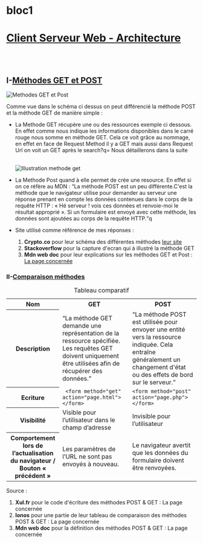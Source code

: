 # bloc1
<h1><u>Client Serveur Web - Architecture</u></h1>
</br>
</br>
<h2><b>I-</b><u>Méthodes GET et POST</u></h2>
<img src="https://images.prismic.io/cryptrfront/5e82fc62-1836-48ba-a074-a1c6ab69264b_SCIM_schema_03_FR.jpg?auto=compress,format" alt="Methodes GET et Post"/>
</br>
<p>Comme vue dans le schéma ci dessus on peut différencié la méthode POST et la méthode GET de manière simple :</p>
<ul>
  <li><p>La Methode GET récupère une ou des ressources exemple ci dessous. En effet comme nous indique les informations disponibles dans le carré rouge nous somme en méthode GET. Cela ce voit grâce au nommage, en effet en face de Request Method il y a GET mais aussi dans Request Url on voit un GET après le search?q=  Nous détaillerons dans la suite</p></li>
</br>
<img src="https://image.noelshack.com/fichiers/2023/37/3/1694622312-stack.png" alt="Illustration methode get"/>
</br>
  <li><p>La Methode Post quand à elle permet de crée une resource. En effet si on ce réfère au MDN : <q>La méthode POST est un peu différente.C'est la méthode que le navigateur utilise pour demander au serveur une réponse prenant en compte les données contenues dans le corps de la requête HTTP : « Hé serveur ! vois ces données et renvoie-moi le résultat approprié ». Si un formulaire est envoyé avec cette méthode, les données sont ajoutées au corps de la requête HTTP.</q>q </p></li>
  <li><p>Site utilisé comme référence de mes réponses : 
    <ol>
      <li><b>Crypto.co</b> pour leur schéma des différentes méthodes <a href="https://www.cryptr.co/fr/blog/what-is-scim" target="_blank">leur site</a></li>
      <li><b>Stackoverflow</b> pour la capture d'ecran qui à illustré la méthode GET</li>
      <li><b>Mdn web doc</b> pour leur explications sur les méthodes GET et Post : <a href="https://developer.mozilla.org/fr/docs/Learn/Forms/Sending_and_retrieving_form_data" target="_blank">La page concernée</a></li>
    </ol>
    </p>
  </li>
</ul>
<h3><b>II-</b><u>Comparaison méthodes</u></h3>
<table>
  <caption>
    Tableau comparatif
  </caption>
  <tbody>
    <tr>
      <th scope="col">Nom</th>
      <th scope="col">GET</th>
      <th scope="col">POST</th>
    </tr>
    <tr>
      <th scope="row">Description</th>
      <td><q>La méthode GET demande une représentation de la ressource spécifiée. Les requêtes GET doivent uniquement être utilisées afin de récupérer des données.</q></td>
      <td><q>La méthode POST est utilisée pour envoyer une entité vers la ressource indiquée. Cela entraîne généralement un changement d'état ou des effets de bord sur le serveur.</q></td>
    </tr>
    <tr>
      <th scope="row">Ecriture</th>
      <td><code> &lt;form method="get" action="page.html"&gt;
&lt;/form&gt;</code></td>
      <td><code>&lt;form method="post" action="page.php"&gt;
&lt;/form&gt;</code></td>
    </tr>
    <tr>
      <th scope="row">Visibilité</th>
      <td>Visible pour l’utilisateur dans le champ d’adresse</td>
      <td>Invisible pour l’utilisateur</td>
    </tr>
      <tr>
      <th scope="row">Comportement lors de l’actualisation du navigateur / Bouton « précédent »</th>
      <td>Les paramètres de l’URL ne sont pas envoyés à nouveau.</td>
      <td>Le navigateur avertit que les données du formulaire doivent être renvoyées.</td>
    </tr>
  </tbody>
</table>
<p>Source :</p>
<ol>
  <li><b>Xul.fr</b> pour le code d'écriture des méthodes POST & GET : <a url="https://www.xul.fr/ecmascript/get-post.php">La page concernée</a></li>
  <li><b>Ionos</b> pour une partie de leur tableau de comparaison des méthodes POST & GET : <a url="https://www.ionos.fr/digitalguide/sites-internet/developpement-web/get-vs-post/">La page concernée</a></li>
  <li><b>Mdn web doc</b> pour la définition des méthodes POST & GET : <a url="https://developer.mozilla.org/fr/docs/Web/HTTP/Methods">La page concernée</a></li>
</ol>
